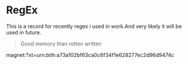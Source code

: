 RegEx 
====

This is  a  record for recently regex i used in work.And very likely it will be used in future.

>Good memory than rotten written

magnet:?xt=urn:btih:a73a102bf63ca0c6f34f1e628277ec2d96d9474c

